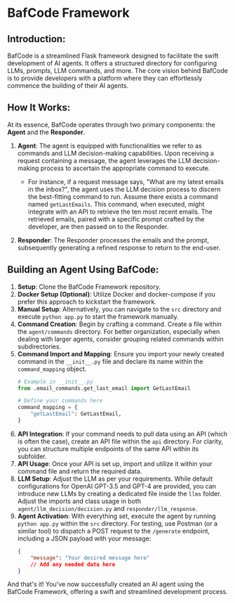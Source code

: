 # BafCode Framework

## Introduction:

BafCode is a streamlined Flask framework designed to facilitate the swift development of AI agents. It offers a structured directory for configuring LLMs, prompts, LLM commands, and more. The core vision behind BafCode is to provide developers with a platform where they can effortlessly commence the building of their AI agents.

## How It Works:

At its essence, BafCode operates through two primary components: the **Agent** and the **Responder**.

1. **Agent**: The agent is equipped with functionalities we refer to as commands and LLM decision-making capabilities. Upon receiving a request containing a message, the agent leverages the LLM decision-making process to ascertain the appropriate command to execute.
    - For instance, if a request message says, "What are my latest emails in the inbox?", the agent uses the LLM decision process to discern the best-fitting command to run. Assume there exists a command named `getLastEmails`. This command, when executed, might integrate with an API to retrieve the ten most recent emails. The retrieved emails, paired with a specific prompt crafted by the developer, are then passed on to the Responder.

2. **Responder**: The Responder processes the emails and the prompt, subsequently generating a refined response to return to the end-user.

## Building an Agent Using BafCode:

1. **Setup**: Clone the BafCode Framework repository.
2. **Docker Setup (Optional)**: Utilize Docker and docker-compose if you prefer this approach to kickstart the framework.
3. **Manual Setup**: Alternatively, you can navigate to the `src` directory and execute `python app.py` to start the framework manually.
4. **Command Creation**: Begin by crafting a command. Create a file within the `agent/commands` directory. For better organization, especially when dealing with larger agents, consider grouping related commands within subdirectories.
5. **Command Import and Mapping**: Ensure you import your newly created command in the `__init__.py` file and declare its name within the `command_mapping` object.
    ```python
    # Example in __init__.py
    from .email_commands.get_last_email import GetLastEmail

    # Define your commands here
    command_mapping = {
        "getLastEmail": GetLastEmail,
    }
    ```
6. **API Integration**: If your command needs to pull data using an API (which is often the case), create an API file within the `api` directory. For clarity, you can structure multiple endpoints of the same API within its subfolder.
7. **API Usage**: Once your API is set up, import and utilize it within your command file and return the required data.
8. **LLM Setup**: Adjust the LLM as per your requirements. While default configurations for OpenAI GPT-3.5 and GPT-4 are provided, you can introduce new LLMs by creating a dedicated file inside the `llms` folder. Adjust the imports and class usage in both `agent/llm_decision/decision.py` and `responder/llm_response`.
9. **Agent Activation**: With everything set, execute the agent by running `python app.py` within the `src` directory. For testing, use Postman (or a similar tool) to dispatch a POST request to the `/generate` endpoint, including a JSON payload with your message:
    ```json
    {
        "message": "Your desired message here"
        // Add any needed data here
    }
    ```
And that's it! You've now successfully created an AI agent using the BafCode Framework, offering a swift and streamlined development process.
